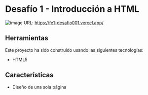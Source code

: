 # Desafío 1 - Introducción a HTML
![image](https://github.com/laurasmendozad/Front-End/assets/58611097/a00d621e-a366-46ec-b459-36b16deaded0)
URL: https://fe1-desafio001.vercel.app/

## Herramientas
Este proyecto ha sido construido usando las siguientes tecnologías:
- HTML5

## Características
- Diseño de una sola página
